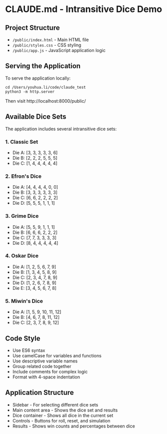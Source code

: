 # CLAUDE.md - Intransitive Dice Demo

## Project Structure
- `/public/index.html` - Main HTML file
- `/public/styles.css` - CSS styling
- `/public/app.js` - JavaScript application logic

## Serving the Application
To serve the application locally:
```
cd /Users/youhua.li/code/claude_test
python3 -m http.server
```
Then visit http://localhost:8000/public/

## Available Dice Sets
The application includes several intransitive dice sets:

### 1. Classic Set
- Die A: [3, 3, 3, 3, 3, 6]
- Die B: [2, 2, 2, 5, 5, 5]
- Die C: [1, 4, 4, 4, 4, 4]

### 2. Efron's Dice
- Die A: [4, 4, 4, 4, 0, 0]
- Die B: [3, 3, 3, 3, 3, 3]
- Die C: [6, 6, 2, 2, 2, 2]
- Die D: [5, 5, 5, 1, 1, 1]

### 3. Grime Dice
- Die A: [5, 5, 9, 1, 1, 1]
- Die B: [6, 6, 6, 2, 2, 2]
- Die C: [7, 7, 3, 3, 3, 3]
- Die D: [8, 4, 4, 4, 4, 4]

### 4. Oskar Dice
- Die A: [1, 2, 5, 6, 7, 9]
- Die B: [1, 3, 4, 5, 8, 9]
- Die C: [2, 3, 4, 7, 8, 9]
- Die D: [1, 2, 6, 7, 8, 9]
- Die E: [3, 4, 5, 6, 7, 8]

### 5. Miwin's Dice
- Die A: [1, 5, 9, 10, 11, 12]
- Die B: [4, 6, 7, 8, 11, 12]
- Die C: [2, 3, 7, 8, 9, 12]

## Code Style
- Use ES6 syntax
- Use camelCase for variables and functions
- Use descriptive variable names
- Group related code together
- Include comments for complex logic
- Format with 4-space indentation

## Application Structure
- Sidebar - For selecting different dice sets
- Main content area - Shows the dice set and results
- Dice container - Shows all dice in the current set
- Controls - Buttons for roll, reset, and simulation
- Results - Shows win counts and percentages between dice